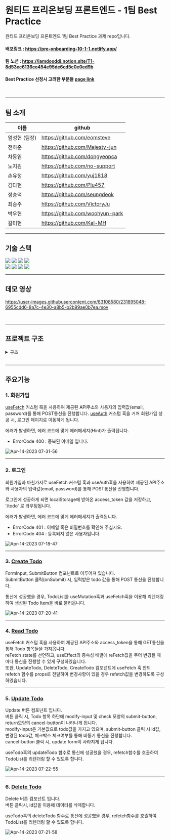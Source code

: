 # 원티드 프리온보딩 프론트엔드 - 1팀 Best Practice

원티드 프리온보딩 프론트엔드 1팀 Best Practice 과제 repo입니다.

#### 배포링크 : https://pre-onboarding-10-1-1.netlify.app/

#### 팀 노션 : https://iamdooddi.notion.site/T1-8d53ec6136ce454e95de6cd5c0e0ed9b

#### Best Practice 선정시 고려한 부분들 [page link](https://www.notion.so/iamdooddi/pre-onboarding-10th-1-1-cff83f71cb2e4839a6b30c28eaab26d9)

<br />

---

## 팀 소개

| 이름          | github                          |
| ------------- | ------------------------------- |
| 엄성현 (팀장) | https://github.com/eomsteve     |
| 전하준        | https://github.com/Majesty-jun  |
| 차동엽        | https://github.com/dongyeopca   |
| 노지원        | https://github.com/no-support   |
| 손유정        | https://github.com/yuj1818      |
| 김다현        | https://github.com/Plu457       |
| 정승덕        | https://github.com/seungdeok    |
| 최승주        | https://github.com/VictoryJu    |
| 박우현        | https://github.com/woohyun-park |
| 갈미현        | https://github.com/Kal-MH       |

---


## 기술 스택

<img src="https://img.shields.io/badge/html5-E34F26?style=for-the-badge&logo=html5&logoColor=white"> <img src="https://img.shields.io/badge/CSS3-1572B6?style=for-the-badge&logo=CSS3&logoColor=white"> <img src="https://img.shields.io/badge/JavaScript-F7DF1E?style=for-the-badge&logo=JavaScript&logoColor=white"> <img src="https://img.shields.io/badge/styledcomponents-DB7093?style=for-the-badge&logo=styledcomponents&logoColor=white">  
<img src="https://img.shields.io/badge/React-61DAFB?style=for-the-badge&logo=React&logoColor=black"> <img src="https://img.shields.io/badge/Axios-5A29E4?style=for-the-badge&logo=Axios&logoColor=white"> <img src="https://img.shields.io/badge/createreactapp-09D3AC?style=for-the-badge&logo=createreactapp&logoColor=white"> <img src="https://img.shields.io/badge/reactrouter-CA4245?style=for-the-badge&logo=reactrouter&logoColor=white">

---

## 데모 영상

https://user-images.githubusercontent.com/83108580/231895048-6955cdd6-8a7c-4e30-a8b5-b2b99ae0b7ea.mov

<br />

---

## 프로젝트 구조

<details>
<summary>구조</summary>
<div markdown="1">

```
📦src
 ┣ 📂api
 ┃ ┣ 📜auth.js
 ┃ ┣ 📜client.js
 ┃ ┣ 📜index.js
 ┃ ┗ 📜todo.js
 ┣ 📂assets
 ┃ ┣ 📜confirm.svg
 ┃ ┣ 📜loading.svg
 ┃ ┗ 📜return.svg
 ┣ 📂components
 ┃ ┣ 📂Auth
 ┃ ┃ ┣ 📜AuthForm.jsx
 ┃ ┃ ┗ 📜Footer.jsx
 ┃ ┣ 📂Common
 ┃ ┃ ┣ 📜FormInput.jsx
 ┃ ┃ ┣ 📜PageTitle.jsx
 ┃ ┃ ┗ 📜SubmitButton.jsx
 ┃ ┣ 📂Styled
 ┃ ┃ ┗ 📜StyledSection.jsx
 ┃ ┣ 📂Todo
 ┃ ┃ ┣ 📜CreateTodo.jsx
 ┃ ┃ ┣ 📜DeleteTodo.jsx
 ┃ ┃ ┣ 📜TodoItem.jsx
 ┃ ┃ ┣ 📜TodoList.jsx
 ┃ ┃ ┗ 📜UpdateTodo.jsx
 ┃ ┗ 📜index.js
 ┣ 📂hooks
 ┃ ┣ 📜README.md
 ┃ ┣ 📜index.js
 ┃ ┣ 📜useAuth.js
 ┃ ┣ 📜useDebounce.js
 ┃ ┣ 📜useFetch.js
 ┃ ┣ 📜useMutation.js
 ┃ ┣ 📜useTitle.js
 ┃ ┗ 📜useTodo.js
 ┣ 📂pages
 ┃ ┣ 📜Sign.jsx
 ┃ ┗ 📜Todo.jsx
 ┣ 📂routes
 ┃ ┣ 📜ProtectedRoute.jsx
 ┃ ┗ 📜router.jsx
 ┣ 📂utils
 ┃ ┗ 📜validator.js
 ┣ 📜App.js
 ┣ 📜GlobalStyle.jsx
 ┗ 📜index.js
```

</div>
</details>

<br />

---

## 주요기능

### 1. 회원가입

[useFetch](https://github.com/Majesty-jun/wanted-pre-onboarding-frontend/tree/main/src/hooks/#useFetch) 커스텀 훅을 사용하여 제공된 API주소와 사용자의 입력값(email, password)를 통해 POST통신을 진행합니다.
[useAuth](https://github.com/wanted-intern-1/pre-onboarding-10th-1-1/blob/develop/src/hooks/useAuth.js) 커스텀 훅을 거쳐
회원가입 성공 시, 로그인 페이지로 이동하게 됩니다.

에러가 발생하면, 에러 코드에 맞게 에러메세지(Hint)가 출력됩니다.

- ErrorCode 400 : 중복된 이메일 입니다.

![Apr-14-2023 07-31-56](https://user-images.githubusercontent.com/83108580/231897292-e072ea8a-4b7d-426b-b00e-2564e494fad4.gif)

---

### 2. 로그인

회원가입과 마찬가지로 useFetch 커스텀 훅과 useAuth훅을 사용하여 제공된 API주소와 사용자의 입력값(email, password)를 통해 POST통신을 진행합니다.

로그인에 성공하게 되면 localStorage에 받아온 access_token 값을 저장하고, '/todo' 로 라우팅됩니다.

에러가 발생하면, 에러 코드에 맞게 에러메세지가 출력됩니다.

- ErrorCode 401 : 이메일 혹은 비밀번호를 확인해 주십시오.
- ErrorCode 404 : 등록되지 않은 사용자입니다.

![Apr-14-2023 07-18-47](https://user-images.githubusercontent.com/83108580/231895606-426cac45-3992-4242-8e05-033e37f1a517.gif)

---

### 3. [Create Todo](https://github.com/wanted-intern-1/pre-onboarding-10th-1-1/blob/develop/src/components/Todo/CreateTodo.jsx)

FormInput, SubmitButton 컴포넌트로 이루어져 있습니다.  
SubmitButton 클릭(onSubmit) 시, 입력받은 todo 값을 통해 POST 통신을 진행합니다.

통신에 성공했을 경우, TodoList를 useMutation훅과 useFetch훅을 이용해 리렌더링하여 생성된 Todo Item을 바로 불러옵니다.

![Apr-14-2023 07-20-41](https://user-images.githubusercontent.com/83108580/231896126-721a05df-53d6-4d39-8b59-18aef0f1a6c9.gif)

---

### 4. [Read Todo](https://github.com/wanted-intern-1/pre-onboarding-10th-1-1/blob/develop/src/components/Todo/TodoList.jsx)

useFetch 커스텀 훅을 사용하여 제공된 API주소와 access_token을 통해 GET통신을 통해 Todo 항목들을 가져옵니다.  
reFetch state를 선언하고, useEffect의 종속성 배열에 reFetch값을 주어 변경될 때마다 통신을 진행할 수 있게 구성하였습니다.  
또한, UpdateTodo, DeleteTodo, CreateTodo 컴포넌트에 useFetch 훅 안의 refetch 함수를 props로 전달하여 변경사항이 있을 경우 refetch값을 변경하도록 구성하였습니다.

---

### 5. [Update Todo](https://github.com/wanted-intern-1/pre-onboarding-10th-1-1/blob/develop/src/components/Todo/UpdateTodo.jsx)

Update 버튼 컴포넌트 입니다.  
버튼 클릭 시, Todo 항목 하단에 modify-input 및 check 모양의 submit-button, return모양의 cancel-button이 나타나게 됩니다.  
modify-input은 기본값으로 todo값을 가지고 있으며, submit-button 클릭 시 id값, 변경된 todo값, 체크박스 체크여부를 통해 비동기 통신을 진행합니다.  
cancel-button 클릭 시, update form이 사라지게 됩니다.

useTodo훅의 updateTodo 함수로 통신에 성공했을 경우, refetch함수를 호출하여 TodoList를 리렌더링 할 수 있도록 합니다.

![Apr-14-2023 07-22-55](https://user-images.githubusercontent.com/83108580/231896222-f410ab1e-6dcd-42aa-830e-fd2e85e062c4.gif)

---

### 6. [Delete Todo](https://github.com/wanted-intern-1/pre-onboarding-10th-1-1/blob/develop/src/components/Todo/DeleteTodo.jsx)

Delete 버튼 컴포넌트 입니다.  
버튼 클릭시, id값을 이용해 데이터를 삭제합니다.

useTodo훅의 deleteTodo 함수로 통신에 성공했을 경우, refetch함수를 호출하여 TodoList를 리렌더링 할 수 있도록 합니다.

![Apr-14-2023 07-21-58](https://user-images.githubusercontent.com/83108580/231896246-0d444277-1e22-4c03-8e4b-2b2c128ac92d.gif)

